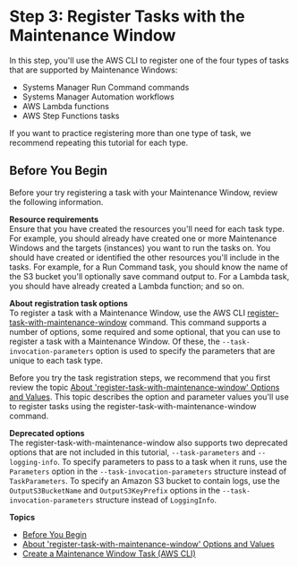 # Step 3: Register Tasks with the Maintenance Window<a name="mw-cli-tutorial-tasks"></a>

In this step, you'll use the AWS CLI to register one of the four types of tasks that are supported by Maintenance Windows:
+ Systems Manager Run Command commands
+ Systems Manager Automation workflows
+ AWS Lambda functions
+ AWS Step Functions tasks

If you want to practice registering more than one type of task, we recommend repeating this tutorial for each type\.

## Before You Begin<a name="mw-cli-tutorial-tasks-before"></a>

Before your try registering a task with your Maintenance Window, review the following information\.

**Resource requirements**  
Ensure that you have created the resources you'll need for each task type\. For example, you should already have created one or more Maintenance Windows and the targets \(instances\) you want to run the tasks on\. You should have created or identified the other resources you'll include in the tasks\. For example, for a Run Command task, you should know the name of the S3 bucket you'll optionally save command output to\. For a Lambda task, you should have already created a Lambda function; and so on\.

**About registration task options**  
To register a task with a Maintenance Window, use the AWS CLI [register\-task\-with\-maintenance\-window](https://docs.aws.amazon.com/cli/latest/reference/ssm/register-task-with-maintenance-window.html) command\. This command supports a number of options, some required and some optional, that you can use to register a task with a Maintenance Window\. Of these, the `--task-invocation-parameters` option is used to specify the parameters that are unique to each task type\.

Before you try the task registration steps, we recommend that you first review the topic [About 'register\-task\-with\-maintenance\-window' Options and Values](register-tasks-options.md)\. This topic describes the option and parameter values you'll use to register tasks using the register\-task\-with\-maintenance\-window command\. 

**Deprecated options**  
The register\-task\-with\-maintenance\-window also supports two deprecated options that are not included in this tutorial, `--task-parameters` and `--logging-info`\. To specify parameters to pass to a task when it runs, use the `Parameters` option in the `--task-invocation-parameters` structure instead of `TaskParameters`\. To specify an Amazon S3 bucket to contain logs, use the `OutputS3BucketName` and `OutputS3KeyPrefix` options in the `--task-invocation-parameters` structure instead of `LoggingInfo`\. 

**Topics**
+ [Before You Begin](#mw-cli-tutorial-tasks-before)
+ [About 'register\-task\-with\-maintenance\-window' Options and Values](register-tasks-options.md)
+ [Create a Maintenance Window Task \(AWS CLI\)](register-tasks-tutorial.md)